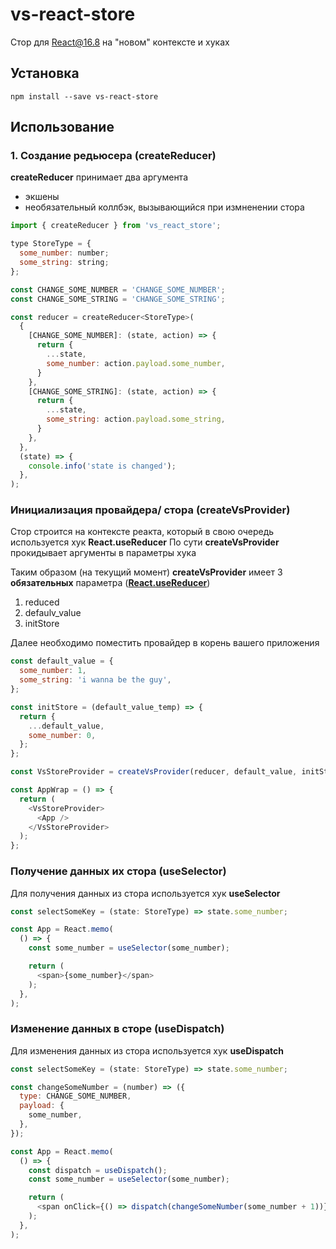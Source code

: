 # vs-react-store
Стор для React@16.8 на "новом" контексте и хуках

## Установка
```node
npm install --save vs-react-store
```

## Использование
### 1. Создание редьюсера (**createReducer**)

**createReducer** принимает два аргумента
- экшены
- необязательный коллбэк, вызывающийся при измненении стора

```javascript
import { createReducer } from 'vs_react_store';

type StoreType = {
  some_number: number;
  some_string: string;
};

const CHANGE_SOME_NUMBER = 'CHANGE_SOME_NUMBER';
const CHANGE_SOME_STRING = 'CHANGE_SOME_STRING';

const reducer = createReducer<StoreType>(
  {
    [CHANGE_SOME_NUMBER]: (state, action) => {
      return {
        ...state,
        some_number: action.payload.some_number,
      }
    },
    [CHANGE_SOME_STRING]: (state, action) => {
      return {
        ...state,
        some_string: action.payload.some_string,
      }
    },
  },
  (state) => {
    console.info('state is changed');
  },
);
```

### Инициализация провайдера/ стора (**createVsProvider**)
Стор строится на контексте реакта, который в свою очередь используется хук **React.useReducer**
По сути **createVsProvider** прокидывает аргументы в параметры хука

Таким образом (на текущий момент) **createVsProvider** имеет 3 **обязательных** параметра ([**React.useReducer**](https://reactjs.org/docs/hooks-reference.html#usereducer))
1) reduced
2) defaulv_value
3) initStore

Далее необходимо поместить провайдер в корень вашего приложения

```javascript
const default_value = {
  some_number: 1,
  some_string: 'i wanna be the guy',
};

const initStore = (default_value_temp) => {
  return {
    ...default_value,
    some_number: 0,
  };
};

const VsStoreProvider = createVsProvider(reducer, default_value, initStore);

const AppWrap = () => {
  return (
    <VsStoreProvider>
      <App />
    </VsStoreProvider>
  );
};
```

### Получение данных их стора (**useSelector**)
Для получения данных из стора используется хук **useSelector**

```javascript
const selectSomeKey = (state: StoreType) => state.some_number;

const App = React.memo(
  () => {
    const some_number = useSelector(some_number);

    return (
      <span>{some_number}</span>
    );
  },
);
```

### Изменение данных в сторе (**useDispatch**)
Для изменения данных из стора используется хук **useDispatch**

```javascript
const selectSomeKey = (state: StoreType) => state.some_number;

const changeSomeNumber = (number) => ({
  type: CHANGE_SOME_NUMBER,
  payload: {
    some_number,
  },
});

const App = React.memo(
  () => {
    const dispatch = useDispatch();
    const some_number = useSelector(some_number);

    return (
      <span onClick={() => dispatch(changeSomeNumber(some_number + 1))}>{some_number}</span>
    );
  },
);
```
